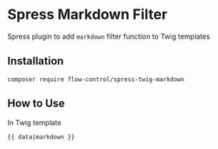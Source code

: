 # Spress Markdown Filter 

Spress plugin to add `markdown` filter function to Twig templates

## Installation

`composer require flow-control/spress-twig-markdown`

## How to Use

In Twig template

```
{{ data|markdown }}
```
